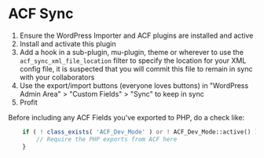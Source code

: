 # ACF Sync

1. Ensure the WordPress Importer and ACF plugins are installed and active
2. Install and activate this plugin
3. Add a hook in a sub-plugin, mu-plugin, theme or wherever to use the `acf_sync_xml_file_location` filter to specify the location for your XML config file, it is suspected that you will commit this file to remain in sync with your collaborators
4. Use the export/import buttons (everyone loves buttons) in "WordPress Admin Area" > "Custom Fields" > "Sync" to keep in sync
5. Profit

Before including any ACF Fields you've exported to PHP, do a check like:

```php
	if ( ! class_exists( 'ACF_Dev_Mode' ) or ! ACF_Dev_Mode::active() ) {
		// Require the PHP exports from ACF here
	}
```